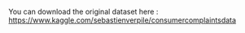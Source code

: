 You can download the original dataset here : https://www.kaggle.com/sebastienverpile/consumercomplaintsdata
